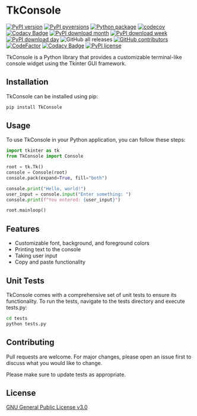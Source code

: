 # TkConsole
[![PyPI version](https://badge.fury.io/py/TkConsole.svg)](https://badge.fury.io/py/TkConsole)
[![PyPI pyversions](https://img.shields.io/pypi/pyversions/TkConsole.svg)](https://pypi.python.org/pypi/TkConsole/)
[![Python package](https://github.com/eftalgezer/TkConsole/actions/workflows/python-package.yml/badge.svg)](https://github.com/eftalgezer/TkConsole/actions/workflows/python-package.yml)
[![codecov](https://codecov.io/gh/eftalgezer/TkConsole/branch/main/graph/badge.svg?token=Q9TJFIN1U1)](https://codecov.io/gh/eftalgezer/TkConsole)
[![Codacy Badge](https://app.codacy.com/project/badge/Coverage/9f587291fa574f638dba71241657902b)](https://app.codacy.com/gh/eftalgezer/TkConsole/dashboard?utm_source=gh&utm_medium=referral&utm_content=&utm_campaign=Badge_coverage)
[![PyPI download month](https://img.shields.io/pypi/dm/TkConsole.svg)](https://pypi.python.org/pypi/TkConsole/)
[![PyPI download week](https://img.shields.io/pypi/dw/TkConsole.svg)](https://pypi.python.org/pypi/TkConsole/)
[![PyPI download day](https://img.shields.io/pypi/dd/TkConsole.svg)](https://pypi.python.org/pypi/TkConsole/)
![GitHub all releases](https://img.shields.io/github/downloads/eftalgezer/TkConsole/total?style=flat)
[![GitHub contributors](https://img.shields.io/github/contributors/eftalgezer/TkConsole.svg)](https://github.com/eftalgezer/TkConsole/graphs/contributors/)
[![CodeFactor](https://www.codefactor.io/repository/github/eftalgezer/TkConsole/badge)](https://www.codefactor.io/repository/github/eftalgezer/TkConsole)
[![Codacy Badge](https://app.codacy.com/project/badge/Grade/9f587291fa574f638dba71241657902b)](https://app.codacy.com/gh/eftalgezer/TkConsole/dashboard?utm_source=gh&utm_medium=referral&utm_content=&utm_campaign=Badge_grade)
[![PyPI license](https://img.shields.io/pypi/l/TkConsole.svg)](https://pypi.python.org/pypi/TkConsole/)

TkConsole is a Python library that provides a customizable terminal-like console widget using the Tkinter GUI framework.

## Installation

TkConsole can be installed using pip:

```bash
pip install TkConsole
```

## Usage

To use TkConsole in your Python application, you can follow these steps:

```python
import tkinter as tk
from TkConsole import Console

root = tk.Tk()
console = Console(root)
console.pack(expand=True, fill="both")

console.print("Hello, world!")
user_input = console.input("Enter something: ")
console.print(f"You entered: {user_input}")

root.mainloop()
```
## Features

- Customizable font, background, and foreground colors 
- Printing text to the console 
- Taking user input 
- Copy and paste functionality

## Unit Tests

TkConsole comes with a comprehensive set of unit tests to ensure its functionality. To run the tests, navigate to the tests directory and execute tests.py:

```bash
cd tests
python tests.py
```

## Contributing
Pull requests are welcome. For major changes, please open an issue first to discuss what you would like to change.

Please make sure to update tests as appropriate.

## License
[GNU General Public License v3.0](https://github.com/eftalgezer/TkConsole/blob/master/LICENSE) 
